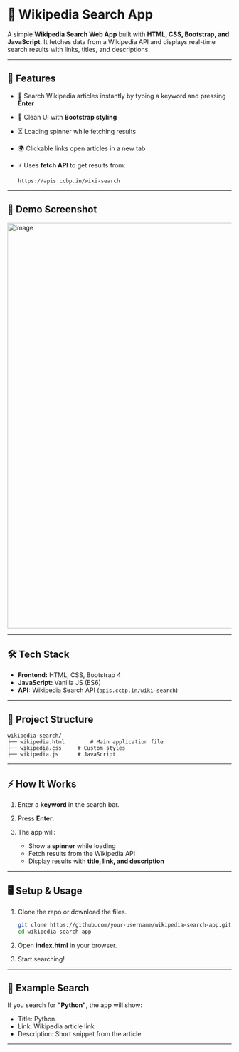 
# 🔎 Wikipedia Search App

A simple **Wikipedia Search Web App** built with **HTML, CSS, Bootstrap, and JavaScript**.
It fetches data from a Wikipedia API and displays real-time search results with links, titles, and descriptions.

---

## 🚀 Features

* 📖 Search Wikipedia articles instantly by typing a keyword and pressing **Enter**
* 🎨 Clean UI with **Bootstrap styling**
* ⏳ Loading spinner while fetching results
* 🌍 Clickable links open articles in a new tab
* ⚡ Uses **fetch API** to get results from:

  ```
  https://apis.ccbp.in/wiki-search
  ```

---

## 📸 Demo Screenshot

<img width="1876" height="910" alt="image" src="https://github.com/user-attachments/assets/02c8e26a-0756-4452-8856-9926550f3525" />


---

## 🛠️ Tech Stack

* **Frontend:** HTML, CSS, Bootstrap 4
* **JavaScript:** Vanilla JS (ES6)
* **API:** Wikipedia Search API (`apis.ccbp.in/wiki-search`)

---

## 📂 Project Structure

```
wikipedia-search/
├── wikipedia.html        # Main application file
├── wikipedia.css     # Custom styles
├── wikipedia.js      # JavaScript
```

---

## ⚡ How It Works

1. Enter a **keyword** in the search bar.
2. Press **Enter**.
3. The app will:

   * Show a **spinner** while loading
   * Fetch results from the Wikipedia API
   * Display results with **title, link, and description**

---

## 🖥️ Setup & Usage

1. Clone the repo or download the files.

   ```bash
   git clone https://github.com/your-username/wikipedia-search-app.git
   cd wikipedia-search-app
   ```

2. Open **index.html** in your browser.

3. Start searching!

---

## 📜 Example Search

If you search for **"Python"**, the app will show:

* Title: Python
* Link: Wikipedia article link
* Description: Short snippet from the article

---

 
